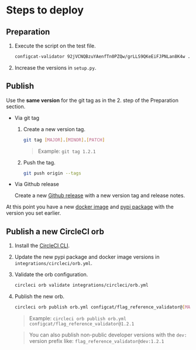 # Steps to deploy
## Preparation
1. Execute the script on the test file.
   ```bash
   configcat-validator 92jVCNQBzuYAenfTn0PZQw/grLLS9QKeEiFJPNLan8K4w ./sample_to_scan -s=testcdn.configcat.com -v
   ```
2. Increase the versions in `setup.py`.

## Publish
Use the **same version** for the git tag as in the 2. step of the Preparation section.
- Via git tag
    1. Create a new version tag.
       ```bash
       git tag [MAJOR].[MINOR].[PATCH]
       ```
       > Example: `git tag 1.2.1`
    2. Push the tag.
       ```bash
       git push origin --tags
       ```
- Via Github release 

  Create a new [Github release](https://github.com/configcat/flag-reference-validator/releases) with a new version tag and release notes.

At this point you have a new [docker image](https://cloud.docker.com/u/configcat/repository/docker/configcat/flag-reference-validator) and [pypi package](https://pypi.org/project/configcat-flag-reference-validator/) with the version you set earlier.

## Publish a new CircleCI orb
1. Install the [CircleCI CLI](https://circleci.com/docs/2.0/local-cli/#quick-installation).
1. Update the new pypi package and docker image versions in `integrations/circleci/orb.yml`.
2. Validate the orb configuration.
   ```bash
   circleci orb validate integrations/circleci/orb.yml
   ```
4. Publish the new orb.
   ```bash
   circleci orb publish orb.yml configcat/flag_reference_validator@[MAJOR].[MINOR].[PATCH]
   ```
   > Example: `circleci orb publish orb.yml configcat/flag_reference_validator@1.2.1`
   
   > You can also publish non-public developer versions with the `dev:` version prefix like: `flag_reference_validator@dev:1.2.1`